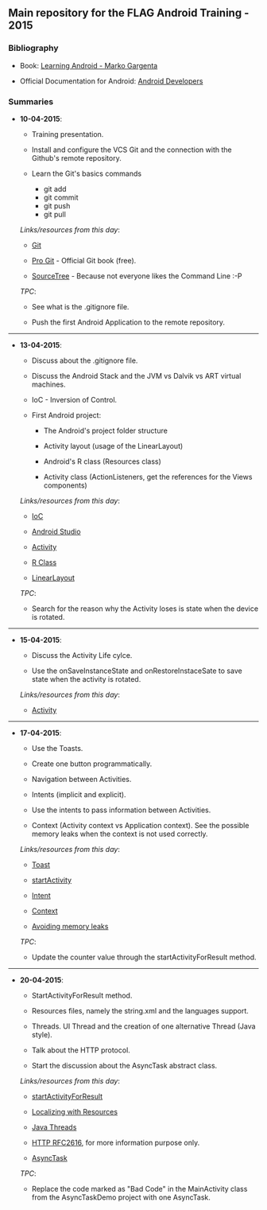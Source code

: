 ## Main repository for the FLAG Android Training - 2015

### Bibliography

- Book: [Learning Android - Marko Gargenta](http://shop.oreilly.com/product/0636920010883.do)

- Official Documentation for Android: [Android Developers](http://developer.android.com/index.html)

### Summaries

- **10-04-2015**:

	- Training presentation.
	
	- Install and configure the VCS Git and the connection with the Github's remote repository.	
	
	- Learn the Git's basics commands
		
		- git add
		- git commit
		- git push
		- git pull
		
	
	*Links/resources from this day*:
	
	- [Git](http://git-scm.com/)
	
	- [Pro Git](http://git-scm.com/book/en/v2) - Official Git book (free).
	
	- [SourceTree](http://www.sourcetreeapp.com/) - Because not everyone likes the Command Line :-P
	
	*TPC*:
	
	- See what is the .gitignore file.
	
	- Push the first Android Application to the remote repository.

---

- **13-04-2015**:

	- Discuss about the .gitignore file.
	
	- Discuss the Android Stack and the JVM vs Dalvik vs ART virtual machines.
	
	- IoC - Inversion of Control.
	
	- First Android project:
	
		- The Android's project folder structure
		
		- Activity layout (usage of the LinearLayout)
		
		- Android's R class (Resources class)
		
		- Activity class (ActionListeners, get the references for the Views components)
		
	*Links/resources from this day*:
	
	- [IoC](http://en.wikipedia.org/wiki/Inversion_of_control)
	
	- [Android Studio](https://developer.android.com/tools/studio/index.html)
	
	- [Activity](https://developer.android.com/reference/android/app/Activity.html)
	
	- [R Class](https://developer.android.com/reference/android/R.html)
	
	- [LinearLayout](https://developer.android.com/guide/topics/ui/layout/linear.html)
		
	*TPC*:
	
	- Search for the reason why the Activity loses is state when the device is rotated.

---

- **15-04-2015**:

	- Discuss the Activity Life cylce.
	
	- Use the onSaveInstanceState and onRestoreInstaceSate to save state when the activity is rotated.
	
	*Links/resources from this day*:
	
	- [Activity](http://developer.android.com/reference/android/app/Activity.html) 
	
---

- **17-04-2015**:

	- Use the Toasts.
	
	- Create one button programmatically.
	
	- Navigation between Activities.
	
	- Intents (implicit and explicit).
	
	- Use the intents to pass information between Activities.
	
	- Context (Activity context vs Application context). See the possible memory leaks when the context is not used correctly.
	
	
	*Links/resources from this day*:
	
	- [Toast](http://developer.android.com/reference/android/widget/Toast.html)
		
	- [startActivity](http://developer.android.com/reference/android/content/Context.html#startActivity%28android.content.Intent%29)
		
	- [Intent](http://developer.android.com/reference/android/content/Intent.html)
		
	- [Context](http://developer.android.com/reference/android/content/Context.html)
		
	- [Avoiding memory leaks](http://android-developers.blogspot.pt/2009/01/avoiding-memory-leaks.html)
	
	*TPC*:
	
	- Update the counter value through the startActivityForResult method.
	
---

- **20-04-2015**:

	- StartActivityForResult method.
	
	- Resources files, namely the string.xml and the languages support.
	
	- Threads. UI Thread and the creation of one alternative Thread (Java style).
	
	- Talk about the HTTP protocol.
	
	- Start the discussion about the AsyncTask abstract class.
	
	
	*Links/resources from this day*:
	
	- [startActivityForResult](http://developer.android.com/reference/android/app/Activity.html#startActivityForResult%28android.content.Intent,%20int%29) 
	
	- [Localizing with Resources](http://developer.android.com/guide/topics/resources/localization.html)
	
	- [Java Threads](http://docs.oracle.com/javase/tutorial/essential/concurrency/runthread.html)
	
	- [HTTP RFC2616](http://tools.ietf.org/html/rfc2616), for more information purpose only.
	
	- [AsyncTask](http://developer.android.com/reference/android/os/AsyncTask.html)
	
	*TPC*:
	
	- Replace the code marked as "Bad Code" in the MainActivity class from the AsyncTaskDemo project with one AsyncTask.

	


